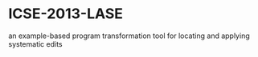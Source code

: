 # ICSE-2013-LASE
an example-based program transformation tool for locating and applying systematic edits
